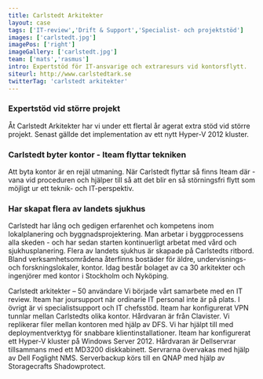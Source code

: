 ```yaml
---
title: Carlstedt Arkitekter
layout: case
tags: ['IT-review','Drift & Support','Specialist- och projektstöd']
images: ['carlstedt.jpg']
imagePos: ['right']
imageGallery: ['carlstedt.jpg']
team: ['mats','rasmus']
intro: Expertstöd för IT-ansvarige och extraresurs vid kontorsflytt.
siteurl: http://www.carlstedtark.se
twitterTag: 'carlstedt arkitekter'
---
```


### Expertstöd vid större projekt
Åt Carlstedt Arkitekter har vi under ett flertal år agerat extra stöd vid större projekt. Senast gällde det implementation av ett nytt Hyper-V 2012 kluster.

### Carlstedt byter kontor - Iteam flyttar tekniken
Att byta kontor är en rejäl utmaning. När Carlstedt flyttar så finns Iteam där - vana vid proceduren och hjälper till så att det blir en så störningsfri flytt som möjligt ur ett teknik- och IT-perspektiv. 

### Har skapat flera av landets sjukhus
Carlstedt har lång och gedigen erfarenhet och kompetens inom lokalplanering och byggnadsprojektering. Man arbetar i byggprocessens alla skeden - och har sedan starten kontinuerligt arbetat med vård och sjukhusplanering. Flera av landets sjukhus är skapade på Carlstedts ritbord. Bland verksamhetsområdena återfinns bostäder för äldre, undervisnings- och forskningslokaler, kontor. Idag består bolaget av ca 30 arkitekter och ingenjörer med kontor i Stockholm och Nyköping.



Carlstedt arkitekter – 50 användare
Vi började vårt samarbete med en IT review.
Iteam har joursupport när ordinarie IT personal inte är på plats. I övrigt är vi specialistsupport och IT chefsstöd.
Iteam har konfigurerat VPN tunnlar mellan Carlstedts olika kontor. Hårdvaran är från Clavister.
Vi replikerar filer mellan kontoren med hjälp av DFS.
Vi har hjälpt till med deploymentverktyg för snabbare klientinstallationer.
Iteam har konfigurerat ett Hyper-V kluster på Windows Server 2012. Hårdvaran är Dellservrar tillsammans med ett MD3200 diskkabinett. 
Servrarna övervakas med hjälp av Dell Foglight NMS.
Serverbackup körs till en QNAP med hjälp av Storagecrafts Shadowprotect.
